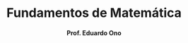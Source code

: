 <h1 align="center">Fundamentos de Matemática</h1>

<h4 align="center">Prof. Eduardo Ono</h4>

&nbsp;
